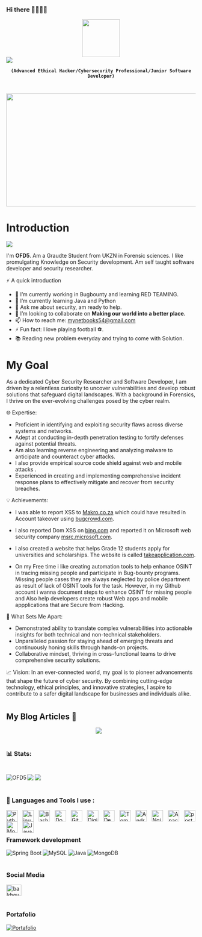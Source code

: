 ### Hi there 👋👩🏾‍💻
<div id="header" align="center">
  <img src="https://media.giphy.com/media/M9gbBd9nbDrOTu1Mqx/giphy.gif" width="100"/>
</div>
<img src="https://readme-typing-svg.demolab.com?font=Fira+Code&pause=1000&width=435&lines=Peace+and+blessings+of+God+be+upon+U+" />
<p align="center"><strong><code>(Advanced Ethical Hacker/Cybersecurity Professional/Junior Software Developer)</code></strong></p>

#


<div align="center">
  <img src="https://media.giphy.com/media/dWesBcTLavkZuG35MI/giphy.gif" width="600" height="300"/>
</div>

# Introduction 
<img src="https://komarev.com/ghpvc/?username=OFD5&label=OFD5+Profile+Views"> 

 
I'm **OFD5**. Am a Graudte Student from UKZN  in Forensic sciences. I like promulgating Knowledge on Security development. Am self taught software developer and security researcher.


⚡ A quick introduction
- 🔭 I’m currently working in Bugbounty and learning RED TEAMING.
- 🌱 I’m currently learning Java and Python
- 💬 Ask me about security, am ready to help.
- 👬 I’m looking to collaborate on **Making our world into a better place.**
- 📫 How to reach me: mynetbooks54@gmail.com
- ⚡ Fun fact: I love playing football ⚽.
- 📚 Reading new problem everyday and trying to come with Solution. 

  

# My Goal
As a dedicated Cyber Security Researcher and Software Developer, I am driven by a relentless curiosity to uncover vulnerabilities and develop robust solutions that safeguard digital landscapes. With a background in Forensics, I thrive on the ever-evolving challenges posed by the cyber realm.

🌐 Expertise:
- Proficient in identifying and exploiting security flaws across diverse systems and networks.
- Adept at conducting in-depth penetration testing to fortify defenses against potential threats.
- Am also learning  reverse engineering and analyzing malware to anticipate and counteract cyber attacks.
- I also provide empirical source code shield against web and mobile attacks .
- Experienced in creating and implementing comprehensive incident response plans to effectively mitigate and recover from security breaches.

💡 Achievements:

- <p>I was able to report XSS to <a href="https://www.makro.co.za">Makro.co.za</a> which could have resulted in Account takeover using <a href="https://www.bugcrowd.com">bugcrowd.com</a>.</p>

- <p>I also reported Dom XSS on <a href="https://www.bing.com">bing.com</a> and reported it on Microsoft web security company <a href="https://msrc.microsoft.com/report/vulnerability/new">msrc.microsoft.com</a>.</p>

- <p>I also created a website that helps Grade 12 students apply for universities and scholarships. The website is called <a href="https://www.takeapplication.com">takeapplication.com</a>.</p>

- On my Free time i like creating  automation tools to help enhance OSINT in tracing missing people and participate in Bug-bounty programs. Missing people cases they are always neglected by police department as result of lack of OSINT tools for the task. However, in my Github account i wanna document steps to enhance OSINT for missing people and Also help developers create robust Web apps and mobile appplications that are Secure from Hacking. 



🚀 What Sets Me Apart:
- Demonstrated ability to translate complex vulnerabilities into actionable insights for both technical and non-technical stakeholders.
- Unparalleled passion for staying ahead of emerging threats and continuously honing skills through hands-on projects.
- Collaborative mindset, thriving in cross-functional teams to drive comprehensive security solutions.

📈 Vision:
In an ever-connected world, my goal is to pioneer advancements that shape the future of cyber security. By combining cutting-edge technology, ethical principles, and innovative strategies, I aspire to contribute to a safer digital landscape for businesses and individuals alike.


#
<h2 align="left"> My Blog Articles 💬</h2>
<p align="center" align='center'>
   <a target="_blank"href="https://medium.com/@OFD5"><img src="https://img.shields.io/badge/Medium%20-%231572B6.svg?&style=for-the-badge&logo=medium&logoColor=white" /></a>&nbsp;&nbsp;&nbsp;
  
 
</p>

#
### 📊 Stats:
#

<img align="left" src="https://github-readme-stats.vercel.app/api/top-langs/?username=OFD5&show_icons=true&locale=en&layout=compact&theme=algolia" alt="OFD5"/>

<img src="https://github-readme-stats.vercel.app/api?username=OFD5&show_icons=true&theme=github_dark">

<img src="https://github-profile-summary-cards.vercel.app/api/cards/profile-details?username=OFD5&theme=nord_dark">

#

### 🧰 Languages and Tools I use :

<img align="left" alt="Python" width="30px" style="padding-right:10px;" src="https://cdn.jsdelivr.net/gh/devicons/devicon/icons/python/python-original.svg" />
<img align="left" alt="Linux" width="30px" style="padding-right:10px;" src="https://cdn.jsdelivr.net/gh/devicons/devicon/icons/linux/linux-original.svg" />
<img align="left" alt="Bash" width="30px" style="padding-right:10px;" src="https://cdn.jsdelivr.net/gh/devicons/devicon/icons/bash/bash-original.svg" />
<img align="left" alt="Docker" width="30px" style="padding-right:10px;" src="https://cdn.jsdelivr.net/gh/devicons/devicon/icons/docker/docker-original.svg" />
<img align="left" alt="GitHub" width="30px" style="padding-right:10px;" src="https://cdn.jsdelivr.net/gh/devicons/devicon/icons/github/github-original.svg" />
<img align="left" alt="DigitalOcean" width="30px" style="padding-right:10px;" src="https://cdn.jsdelivr.net/gh/devicons/devicon/icons/digitalocean/digitalocean-original.svg" />
<img align="left" alt="Debian" width="30px" style="padding-right:10px;" src="https://cdn.jsdelivr.net/gh/devicons/devicon/icons/debian/debian-original.svg" />
<img align="left" alt="Tomcat" width="30px" style="padding-right:10px;" src="https://cdn.jsdelivr.net/gh/devicons/devicon/icons/tomcat/tomcat-original.svg" />
<img align="left" alt="Android" width="30px" style="padding-right:10px;" src="https://cdn.jsdelivr.net/gh/devicons/devicon/icons/android/android-original.svg" />
<img align="left" alt="Nginx" width="30px" style="padding-right:10px;" src="https://cdn.jsdelivr.net/gh/devicons/devicon/icons/nginx/nginx-original.svg" />
<img align="left" alt="Apache" width="30px" style="padding-right:10px;" src="https://cdn.jsdelivr.net/gh/devicons/devicon/icons/apache/apache-original.svg" />
<img align="left" alt="MongoDB" width="30px" style="padding-right:10px;" src="https://cdn.jsdelivr.net/gh/devicons/devicon/icons/mongodb/mongodb-original.svg" />
<img align="left" alt="Java" width="30px" style="padding-right:10px;" src="https://cdn.jsdelivr.net/gh/devicons/devicon/icons/java/java-original.svg" />
<a href="https://postman.com" target="_blank"><img src="https://www.vectorlogo.zone/logos/getpostman/getpostman-icon.svg" alt="postman" width="30px" height="30px"/></a>
<br />

#
###  Framework development 
<img align="left" src="https://img.shields.io/badge/String Boot-339933?style=for-the-badge&logo=Spring&logoColor=white" alt="Spring Boot"/>

![MySQL](https://img.shields.io/badge/mysql-%2300f.svg?style=for-the-badge&logo=mysql&logoColor=white)
![Java](https://img.shields.io/badge/java-%23ED8B00.svg?style=for-the-badge&logo=java&logoColor=white)
![MongoDB](https://img.shields.io/badge/MongoDB-%234ea94b.svg?style=for-the-badge&logo=mongodb&logoColor=white)

#
### Social Media
<a href="https://www.linkedin.com/in/ahmed-ofd5-7788521bb/" target="blank"><img align="center" src="https://raw.githubusercontent.com/rahuldkjain/github-profile-readme-generator/master/src/images/icons/Social/linked-in-alt.svg" alt="bakhoucheakram" height="30" width="40" /></a>

#
### Portafolio
<a href="https://OFD5.github.io"><img title="Portafolio" src="https://img.shields.io/badge/-Portfolio-red?style=for-the-badge&logo=hackster&logoColor=white&link=OFD5.github.io"></a>

